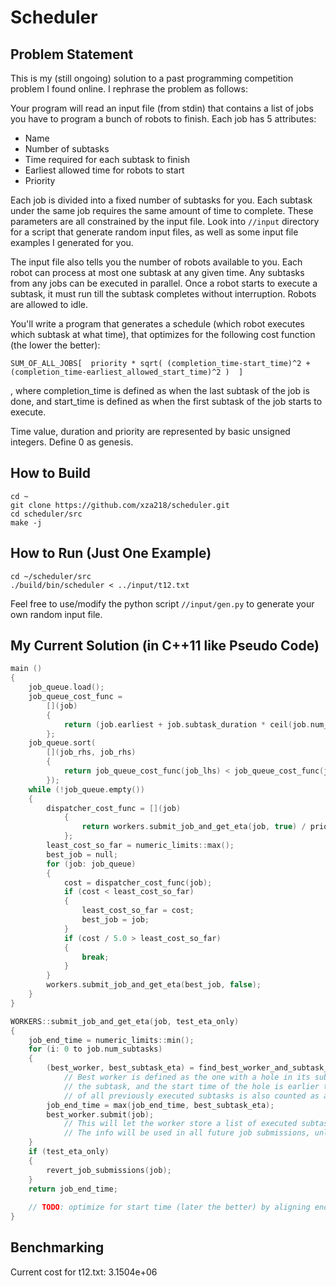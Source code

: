 # Scheduler

## Problem Statement
This is my (still ongoing) solution to a past programming competition problem I found online. I rephrase the problem as follows:

Your program will read an input file (from stdin) that contains a list of jobs you have to program a bunch of robots to finish. Each job has 5 attributes:
* Name
* Number of subtasks
* Time required for each subtask to finish
* Earliest allowed time for robots to start
* Priority

Each job is divided into a fixed number of subtasks for you. Each subtask under the same job requires the same amount of time to complete. These parameters are all constrained by the input file. Look into ```//input``` directory for a script that generate random input files, as well as some input file examples I generated for you.

The input file also tells you the number of robots available to you. Each robot can process at most one subtask at any given time. Any subtasks from any jobs can be executed in parallel. Once a robot starts to execute a subtask, it must run till the subtask completes without interruption. Robots are allowed to idle.

You'll write a program that generates a schedule (which robot executes which subtask at what time), that optimizes for the following cost function (the lower the better):

    SUM_OF_ALL_JOBS[  priority * sqrt( (completion_time-start_time)^2 + (completion_time-earliest_allowed_start_time)^2 )  ]

, where completion_time is defined as when the last subtask of the job is done, and start_time is defined as when the first subtask of the job starts to execute.

Time value, duration and priority are represented by basic unsigned integers. Define 0 as genesis.

## How to Build
```shell
cd ~
git clone https://github.com/xza218/scheduler.git
cd scheduler/src
make -j
```
## How to Run (Just One Example)
```shell
cd ~/scheduler/src
./build/bin/scheduler < ../input/t12.txt
```

Feel free to use/modify the python script ```//input/gen.py``` to generate your own random input file.

## My Current Solution (in C++11 like Pseudo Code)
```c++
main () 
{
    job_queue.load();
    job_queue_cost_func = 
        [](job)
        {
            return (job.earliest + job.subtask_duration * ceil(job.num_subtasks / num_robots)) / priority;
        };
    job_queue.sort(
        [](job_rhs, job_rhs) 
        {
            return job_queue_cost_func(job_lhs) < job_queue_cost_func(job_rhs);
        });
    while (!job_queue.empty())
    {
        dispatcher_cost_func = [](job)
            {
                return workers.submit_job_and_get_eta(job, true) / priority;
            };
        least_cost_so_far = numeric_limits::max();
        best_job = null;
        for (job: job_queue)
        {
            cost = dispatcher_cost_func(job);
            if (cost < least_cost_so_far)
            {
                least_cost_so_far = cost;
                best_job = job;
            }            
            if (cost / 5.0 > least_cost_so_far)
            {
                break;
            }
        }
        workers.submit_job_and_get_eta(best_job, false);
    }
}

WORKERS::submit_job_and_get_eta(job, test_eta_only)
{
    job_end_time = numeric_limits::min();
    for (i: 0 to job.num_subtasks)
    {
        (best_worker, best_subtask_eta) = find_best_worker_and_subtask_eta(job);
            // Best worker is defined as the one with a hole in its subtask execution history, that fits
            // the subtask, and the start time of the hole is earlier than any other worker. The bottom
            // of all previously executed subtasks is also counted as a hole.
        job_end_time = max(job_end_time, best_subtask_eta);
        best_worker.submit(job);
            // This will let the worker store a list of executed subtasks, and their start & finish time.
            // The info will be used in all future job submissions, unless reverted.
    }
    if (test_eta_only)
    {
        revert_job_submissions(job);
    }
    return job_end_time;
    
    // TODO: optimize for start time (later the better) by aligning end time of all subtasks as possible.
}
```

## Benchmarking

Current cost for t12.txt: 3.1504e+06
